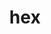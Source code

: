 ---
category: 3-letters
denotation: null
name: hex
reference_link: https://www.etymonline.com/word/hex
root_language: null
root_name: null
title: hex
type: free
word_sums:
- respelling: hex
  sum: 'Hex + '
---